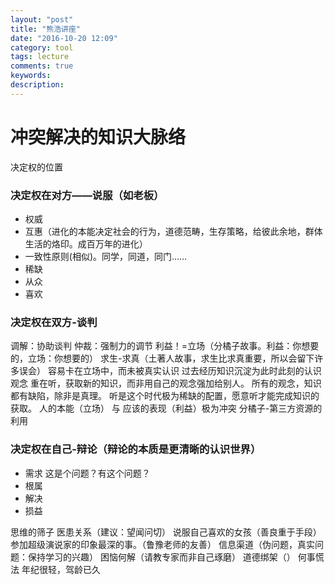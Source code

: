 ```yaml
---
layout: "post"
title: "熊浩讲座"
date: "2016-10-20 12:09"
category: tool
tags: lecture
comments: true
keywords:
description:
---
```


# 冲突解决的知识大脉络

决定权的位置

### 决定权在对方——说服（如老板）

- 权威
- 互惠（进化的本能决定社会的行为，道德范畴，生存策略，给彼此余地，群体生活的烙印。成百万年的进化）
- 一致性原则(相似)。同学，同道，同门……
- 稀缺
- 从众
- 喜欢

### 决定权在双方-谈判

调解：协助谈判
仲裁：强制力的调节
利益！=立场（分橘子故事。利益：你想要的，立场：你想要的）
求生-求真（土著人故事，求生比求真重要，所以会留下许多误会）
容易卡在立场中，而未被真实认识
过去经历知识沉淀为此时此刻的认识观念
重在听，获取新的知识，而非用自己的观念强加给别人。
所有的观念，知识都有缺陷，除非是真理。
听是这个时代极为稀缺的配置，愿意听才能完成知识的获取。
人的本能（立场） 与 应该的表现（利益）极为冲突
分橘子-第三方资源的利用

### 决定权在自己-辩论（辩论的本质是更清晰的认识世界）

- 需求 这是个问题？有这个问题？
- 根属
- 解决
- 损益

思维的筛子
医患关系（建议：望闻问切）
说服自己喜欢的女孩（善良重于手段）
参加超级演说家的印象最深的事。（鲁豫老师的友善）
信息渠道（伪问题，真实问题：保持学习的兴趣）
困恼何解（请教专家而非自己琢磨）
道德绑架（）
何事慌法
年纪很轻，驾龄已久
